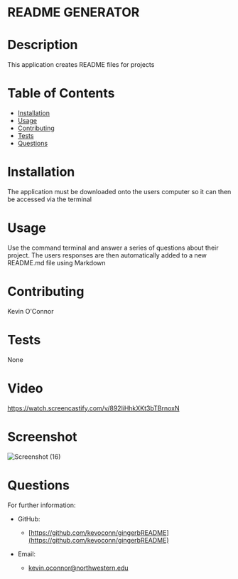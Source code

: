 # README GENERATOR
  
  # Description 
  This application creates README files for projects
  # Table of Contents 
  * [Installation](#installation)
  * [Usage](#usage)
  * [Contributing](#contributing)
  * [Tests](#tests)
  * [Questions](#questions)
  # Installation 
  The application must be downloaded onto the users computer so it can then be accessed via the terminal
  # Usage 
  Use the command terminal and answer a series of questions about their project.  The users responses are then automatically added to a new README.md file using Markdown
  # Contributing 
 Kevin O'Connor
  # Tests 
  None
  # Video
  https://watch.screencastify.com/v/892liHhkXKt3bTBrnoxN
  # Screenshot
  ![Screenshot (16)](https://user-images.githubusercontent.com/114611839/211387536-09557068-2fad-483f-9f80-765a71530d50.png)

  
  # Questions 
  For further information:
 
  * GitHub:
    * [https://github.com/kevoconn/gingerbREADME](https://github.com/kevoconn/gingerbREADME)
 
  * Email:
    * kevin.oconnor@northwestern.edu
